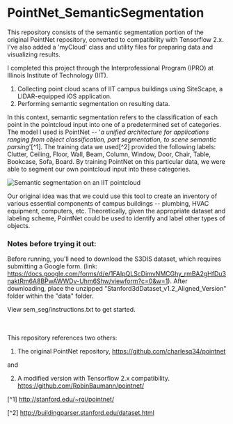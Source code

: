 # PointNet_SemanticSegmentation
This repository consists of the semantic segmentation portion of the original PointNet repository, converted to compatibility with Tensorflow 2.x. I've also added a 'myCloud' class and utility files for preparing data and visualizing results.

I completed this project through the Interprofessional Program (IPRO) at Illinois Institute of Technology (IIT).

1. Collecting point cloud scans of IIT campus buildings using SiteScape, a LIDAR-equipped iOS application.
2. Performing semantic segmentation on resulting data.

In this context, semantic segmentation refers to the classification of each point in the pointcloud input into one of a predetermined set of categories. The model I used is PointNet -- '_a unified architecture for applications ranging from object classification, part segmentation, to scene semantic parsing_'[^1]. The training data we used[^2] provided the following labels: Clutter, Ceiling, Floor, Wall, Beam, Column, Window, Door, Chair, Table, Bookcase, Sofa, Board. By training PointNet on this particular data, we were able to segment our own pointcloud input into these categories.

![Semantic segmentation on an IIT pointcloud](https://github.com/jdowner212/PointNet_SemanticSegmentation/blob/main/Large%20GIF%20(464x274).gif)

Our original idea was that we could use this tool to create an inventory of various essential components of campus buildings -- plumbing, HVAC equipment, computers, etc. Theoretically, given the appropriate dataset and labeling scheme, PointNet could be used to identify and label other types of objects.


### Notes before trying it out:

Before running, you'll need to download the S3DIS dataset, which requires submitting a Google form. (link: https://docs.google.com/forms/d/e/1FAIpQLScDimvNMCGhy_rmBA2gHfDu3naktRm6A8BPwAWWDv-Uhm6Shw/viewform?c=0&w=1). After downloading, place the unzipped "Stanford3dDataset_v1.2_Aligned_Version" folder within the "data" folder.

View sem_seg/instructions.txt to get started.


<br>
<br>
This repository references two others:

1. The original PointNet repository,
https://github.com/charlesq34/pointnet

and

2. A modified version with Tensorflow 2.x compatibility.
https://github.com/RobinBaumann/pointnet/


[^1] http://stanford.edu/~rqi/pointnet/

[^2] http://buildingparser.stanford.edu/dataset.html
